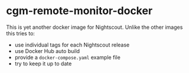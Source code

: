 # cgm-remote-monitor-docker

This is yet another docker image for Nightscout. Unlike the other images this tries to:
- use individual tags for each Nightscout release
- use Docker Hub auto build
- provide a `docker-compose.yaml` example file
- try to keep it up to date
